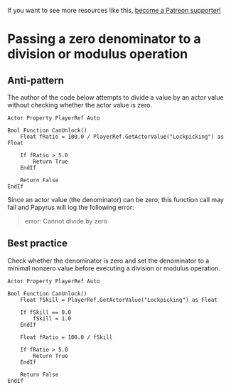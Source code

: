 <!-- TITLE: Passing a zero denominator to a division or modulus operation -->

If you want to see more resources like this, [become a Patreon supporter!](https://www.patreon.com/fireundubh) 

# Passing a zero denominator to a division or modulus operation
## Anti-pattern

The author of the code below attempts to divide a value by an actor value without checking whether the actor value is zero.

```
Actor Property PlayerRef Auto

Bool Function CanUnlock()
	Float fRatio = 100.0 / PlayerRef.GetActorValue("Lockpicking") as Float

	If fRatio > 5.0
		Return True
	EndIf

	Return False
EndIf
```

Since an actor value (the denominator) can be zero, this function call may fail and Papyrus will log the following error:

> error: Cannot divide by zero

## Best practice

Check whether the denominator is zero and set the denominator to a minimal nonzero value before executing a division or modulus operation.

```
Actor Property PlayerRef Auto

Bool Function CanUnlock()
	Float fSkill = PlayerRef.GetActorValue("Lockpicking") as Float
	
	If fSkill == 0.0
		fSkill = 1.0
	EndIf
	
	Float fRatio = 100.0 / fSkill

	If fRatio > 5.0
		Return True
	EndIf

	Return False
EndIf
```

